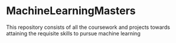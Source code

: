 # MachineLearningMasters
This repository consists of all the coursework and projects towards attaining the requisite skills to pursue machine learning
